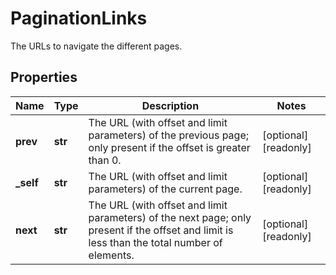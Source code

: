 # PaginationLinks

The URLs to navigate the different pages. 
## Properties
| Name | Type | Description | Notes |
| ------------ | ------------- | ------------- | ------------- |
| **prev** | **str** | The URL (with offset and limit parameters) of the previous page; only present if the offset is greater than 0.  | [optional] [readonly]  |
| **_self** | **str** | The URL (with offset and limit parameters) of the current page.  | [optional] [readonly]  |
| **next** | **str** | The URL (with offset and limit parameters) of the next page; only present if the offset and limit is less than the total number of elements.  | [optional] [readonly]  |


